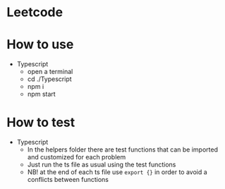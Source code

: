 # Leetcode

# How to use

-   Typescript
    -   open a terminal
    -   cd ./Typescript
    -   npm i
    -   npm start <path to problem>

# How to test

-   Typescript
    -   In the helpers folder there are test functions that can be imported and customized for each problem
    -   Just run the ts file as usual using the test functions
    -   NB! at the end of each ts file use `export {}` in order to avoid a conflicts between functions
